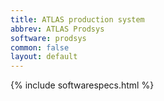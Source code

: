 ```yaml
---
title: ATLAS production system
abbrev: ATLAS Prodsys
software: prodsys
common: false
layout: default
---
```


{% include softwarespecs.html %}
